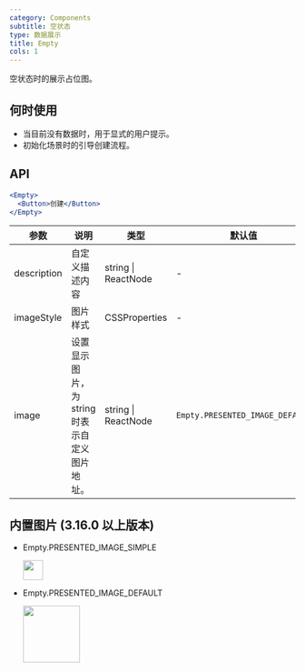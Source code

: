 ```yaml
---
category: Components
subtitle: 空状态
type: 数据展示
title: Empty
cols: 1
---
```


空状态时的展示占位图。

## 何时使用

- 当目前没有数据时，用于显式的用户提示。
- 初始化场景时的引导创建流程。

## API

```jsx
<Empty>
  <Button>创建</Button>
</Empty>
```

| 参数 | 说明 | 类型 | 默认值 | 版本 |
| --- | --- | --- | --- | --- |
| description | 自定义描述内容 | string \| ReactNode | - | 3.12.0 |
| imageStyle | 图片样式 | CSSProperties | - | 3.16.0 |
| image | 设置显示图片，为 string 时表示自定义图片地址。 | string \| ReactNode | `Empty.PRESENTED_IMAGE_DEFAULT` | 3.12.0 |

## 内置图片 (3.16.0 以上版本)

- Empty.PRESENTED_IMAGE_SIMPLE

  <img src="https://user-images.githubusercontent.com/507615/54591679-b0ceb580-4a65-11e9-925c-ad15b4eae93d.png" height="35px">

- Empty.PRESENTED_IMAGE_DEFAULT

  <img src="https://user-images.githubusercontent.com/507615/54591670-ac0a0180-4a65-11e9-846c-e55ffce0fe7b.png" height="100px">
